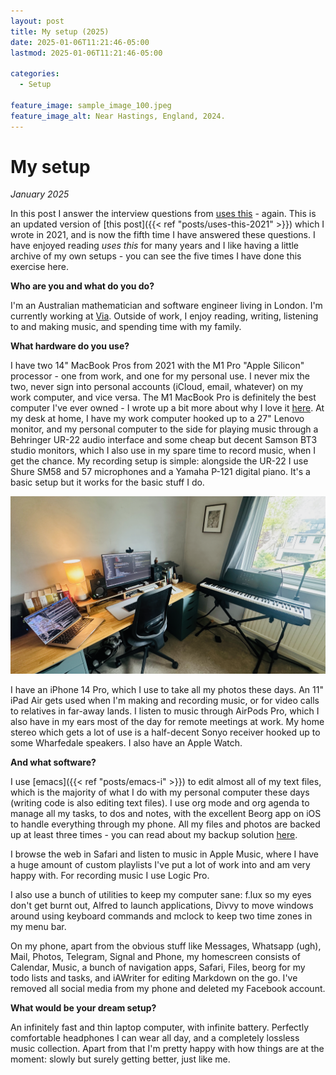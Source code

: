 ```yaml
---
layout: post
title: My setup (2025)
date: 2025-01-06T11:21:46-05:00
lastmod: 2025-01-06T11:21:46-05:00

categories:
  - Setup

feature_image: sample_image_100.jpeg
feature_image_alt: Near Hastings, England, 2024. 
---
```


# My setup

*January 2025*

In this post I answer the interview questions from [uses this](http://usesthis.com/) - again. This is an updated version of [this post]({{< ref "posts/uses-this-2021" >}}) which I wrote in 2021, and is now the fifth time I have answered these questions. I have enjoyed reading *uses this* for many years and I like having a little archive of my own setups - you can see the five times I have done this exercise here. 

**Who are you and what do you do?**

I'm an Australian mathematician and software engineer living in London. I'm currently working at [Via](https://ridewithvia.com). Outside of work, I enjoy reading, writing, listening to and making music, and spending time with my family. 

**What hardware do you use?**

I have two 14" MacBook Pros from 2021 with the M1 Pro "Apple Silicon" processor - one from work, and one for my personal use. I never mix the two, never sign into personal accounts (iCloud, email, whatever) on my work computer, and vice versa. The M1 MacBook Pro is definitely the best computer I've ever owned - I wrote up a bit more about why I love it [here](https://www.mtsolitary.com/20220328150308-m1_pro_macbook_pro/). At my desk at home, I have my work computer hooked up to a 27" Lenovo monitor, and my personal computer to the side for playing music through a Behringer UR-22 audio interface and some cheap but decent Samson BT3 studio monitors, which I also use in my spare time to record music, when I get the chance. My recording setup is simple: alongside the UR-22 I use Shure SM58 and 57 microphones and a Yamaha P-121 digital piano. It's a basic setup but it works for the basic stuff I do.

![My setup](IMG_3506.png)

I have an iPhone 14 Pro, which I use to take all my photos these days. An 11" iPad Air gets used when I'm making and recording music, or for video calls to relatives in far-away lands. I listen to music through AirPods Pro, which I also have in my ears most of the day for remote meetings at work. My home stereo which gets a lot of use is a half-decent Sonyo receiver hooked up to some Wharfedale speakers. I also have an Apple Watch. 

**And what software?**

I use [emacs]({{< ref "posts/emacs-i" >}}) to edit almost all of my text files, which is the majority of what I do with my personal computer these days (writing code is also editing text files). I use org mode and org agenda to manage all my tasks, to dos and notes, with the excellent Beorg app on iOS to handle everything through my phone. All my files and photos are backed up at least three times - you can read about my backup solution [here](https://www.mtsolitary.com/20230507063159-backups_public/). 

I browse the web in Safari and listen to music in Apple Music, where I have a huge amount of custom playlists I've put a lot of work into and am very happy with. For recording music I use Logic Pro. 

I also use a bunch of utilities to keep my computer sane: f.lux so my eyes don't get burnt out, Alfred to launch applications, Divvy to move windows around using keyboard commands and mclock to keep two time zones in my menu bar.

On my phone, apart from the obvious stuff like Messages, Whatsapp (ugh), Mail, Photos, Telegram, Signal and Phone, my homescreen consists of Calendar, Music, a bunch of navigation apps, Safari, Files, beorg for my todo lists and tasks, and iAWriter for editing Markdown on the go. I've removed all social media from my phone and deleted my Facebook account. 

**What would be your dream setup?**

An infinitely fast and thin laptop computer, with infinite battery. Perfectly comfortable headphones I can wear all day, and a completely lossless music collection. Apart from that I'm pretty happy with how things are at the moment: slowly but surely getting better, just like me. 
